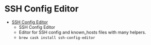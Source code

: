 # SSH Config Editor
- [SSH Config Editor](https://www.hejki.org/ssheditor/)
  -  SSH Config Editor
  - Editor for SSH config and known_hosts files with many helpers.
  - `brew cask install ssh-config-editor`
